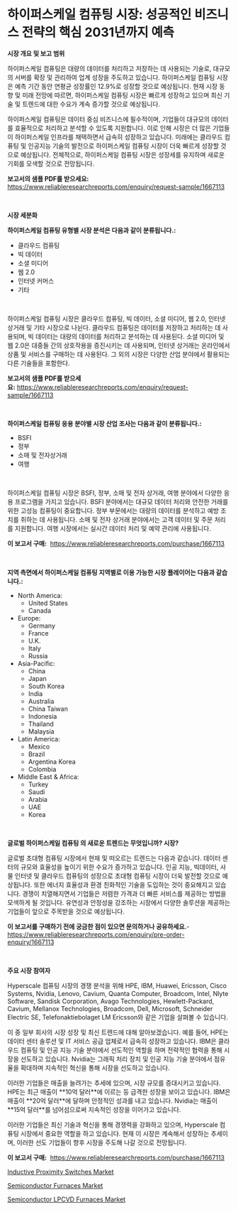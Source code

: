 <p><h1>하이퍼스케일 컴퓨팅 시장: 성공적인 비즈니스 전략의 핵심 2031년까지 예측</h1></p><p><strong>시장 개요 및 보고 범위</strong></p>
<p><p>하이퍼스케일 컴퓨팅은 대량의 데이터를 처리하고 저장하는 데 사용되는 기술로, 대규모의 서버를 확장 및 관리하여 업계 성장을 주도하고 있습니다. 하이퍼스케일 컴퓨팅 시장은 예측 기간 동안 연평균 성장률인 12.9%로 성장할 것으로 예상됩니다. 현재 시장 동향 및 미래 전망에 따르면, 하이퍼스케일 컴퓨팅 시장은 빠르게 성장하고 있으며 최신 기술 및 트렌드에 대한 수요가 계속 증가할 것으로 예상됩니다. </p><p>하이퍼스케일 컴퓨팅은 데이터 중심 비즈니스에 필수적이며, 기업들이 대규모의 데이터를 효율적으로 처리하고 분석할 수 있도록 지원합니다. 이로 인해 시장은 더 많은 기업들이 하이퍼스케일 인프라를 채택하면서 급속히 성장하고 있습니다. 미래에는 클라우드 컴퓨팅 및 인공지능 기술의 발전으로 하이퍼스케일 컴퓨팅 시장이 더욱 빠르게 성장할 것으로 예상됩니다. 전체적으로, 하이퍼스케일 컴퓨팅 시장은 성장세를 유지하며 새로운 기회를 모색할 것으로 전망됩니다.</p></p>
<p><strong>보고서의 샘플 PDF를 받으세요:</strong> <a href="https://www.reliableresearchreports.com/enquiry/request-sample/1667113">https://www.reliableresearchreports.com/enquiry/request-sample/1667113</a></p>
<p>&nbsp;</p>
<p><strong>시장 세분화</strong></p>
<p><strong>하이퍼스케일 컴퓨팅 유형별 시장 분석은 다음과 같이 분류됩니다.:</strong></p>
<p><ul><li>클라우드 컴퓨팅</li><li>빅 데이터</li><li>소셜 미디어</li><li>웹 2.0</li><li>인터넷 커머스</li><li>기타</li></ul></p>
<p>&nbsp;</p>
<p><p>하이퍼스케일 컴퓨팅 시장은 클라우드 컴퓨팅, 빅 데이터, 소셜 미디어, 웹 2.0, 인터넷 상거래 및 기타 시장으로 나뉜다. 클라우드 컴퓨팅은 데이터를 저장하고 처리하는 데 사용되며, 빅 데이터는 대량의 데이터를 처리하고 분석하는 데 사용된다. 소셜 미디어 및 웹 2.0은 대중들 간의 상호작용을 증진시키는 데 사용되며, 인터넷 상거래는 온라인에서 상품 및 서비스를 구매하는 데 사용된다. 그 외의 시장은 다양한 산업 분야에서 활용되는 다른 기술들을 포함한다.</p></p>
<p><strong>보고서의 샘플 PDF를 받으세요:</strong>&nbsp;<a href="https://www.reliableresearchreports.com/enquiry/request-sample/1667113">https://www.reliableresearchreports.com/enquiry/request-sample/1667113</a></p>
<p>&nbsp;</p>
<p><strong> 하이퍼스케일 컴퓨팅 응용 분야별 시장 산업 조사는 다음과 같이 분류됩니다.:</strong></p>
<p><ul><li>BSFI</li><li>정부</li><li>소매 및 전자상거래</li><li>여행</li></ul></p>
<p>&nbsp;</p>
<p><p>하이퍼스케일 컴퓨팅 시장은 BSFI, 정부, 소매 및 전자 상거래, 여행 분야에서 다양한 응용 프로그램을 가지고 있습니다. BSFI 분야에서는 대규모 데이터 처리와 안전한 거래를 위한 고성능 컴퓨팅이 중요합니다. 정부 부문에서는 대량의 데이터를 분석하고 예방 조치를 취하는 데 사용됩니다. 소매 및 전자 상거래 분야에서는 고객 데이터 및 주문 처리를 지원합니다. 여행 시장에서는 실시간 데이터 처리 및 예약 관리에 사용됩니다.</p></p>
<p><strong>이 보고서 구매:</strong>&nbsp; <a href="https://www.reliableresearchreports.com/purchase/1667113">https://www.reliableresearchreports.com/purchase/1667113</a></p>
<p>&nbsp;</p>
<p><strong>지역 측면에서 하이퍼스케일 컴퓨팅 지역별로 이용 가능한 시장 플레이어는 다음과 같습니다.:</strong></p>
<p><ul>
    <li>
        North America:
        <ul>
            <li>United States</li>
            <li>Canada</li>
        </ul>
    </li>
    <li>
        Europe:
        <ul>
            <li>Germany</li>
            <li>France</li>
            <li>U.K.</li>
            <li>Italy</li>
            <li>Russia</li>
        </ul>
    </li>
    <li>
        Asia-Pacific:
        <ul>
            <li>China</li>
            <li>Japan</li>
            <li>South Korea</li>
            <li>India</li>
            <li>Australia</li>
            <li>China Taiwan</li>
            <li>Indonesia</li>
            <li>Thailand</li>
            <li>Malaysia</li>
        </ul>
    </li>
    <li>
        Latin America:
        <ul>
            <li>Mexico</li>
            <li>Brazil</li>
            <li>Argentina Korea</li>
            <li>Colombia</li>
        </ul>
    </li>
    <li>
        Middle East & Africa:
        <ul>
            <li>Turkey</li>
            <li>Saudi</li>
            <li>Arabia</li>
            <li>UAE</li>
            <li>Korea</li>
        </ul>
    </li>
    </ul></p>
<p>&nbsp;</p>
<p><strong>글로벌 하이퍼스케일 컴퓨팅 의 새로운 트렌드는 무엇입니까? 시장?</strong></p>
<p><p>글로벌 초대형 컴퓨팅 시장에서 현재 및 떠오르는 트렌드는 다음과 같습니다. 데이터 센터의 규모와 효율성을 높이기 위한 수요가 증가하고 있습니다. 인공 지능, 빅데이터, 사물 인터넷 및 클라우드 컴퓨팅의 성장으로 초대형 컴퓨팅 시장이 더욱 발전할 것으로 예상됩니다. 또한 에너지 효율성과 환경 친화적인 기술을 도입하는 것이 중요해지고 있습니다. 경쟁이 치열해지면서 기업들은 저렴한 가격과 더 빠른 서비스를 제공하는 방법을 모색하게 될 것입니다. 유연성과 안정성을 강조하는 시장에서 다양한 솔루션을 제공하는 기업들이 앞으로 주목받을 것으로 예상됩니다.</p></p>
<p><strong>이 보고서를 구매하기 전에 궁금한 점이 있으면 문의하거나 공유하세요.</strong>- <a href="https://www.reliableresearchreports.com/enquiry/pre-order-enquiry/1667113">https://www.reliableresearchreports.com/enquiry/pre-order-enquiry/1667113</a></p>
<p>&nbsp;</p>
<p><strong>주요 시장 참여자</strong></p>
<p><p>Hyperscale 컴퓨팅 시장의 경쟁 분석을 위해 HPE, IBM, Huawei, Ericsson, Cisco Systems, Nvidia, Lenovo, Cavium, Quanta Computer, Broadcom, Intel, Nlyte Software, Sandisk Corporation, Avago Technologies, Hewlett-Packard, Cavium, Mellanox Technologies, Broadcom, Dell, Microsoft, Schneider Electric SE, Telefonaktiebolaget LM Ericsson와 같은 기업을 살펴볼 수 있습니다.</p><p>이 중 일부 회사의 시장 성장 및 최신 트렌드에 대해 알아보겠습니다. 예를 들어, HPE는 데이터 센터 솔루션 및 IT 서비스 공급 업체로서 급속히 성장하고 있습니다. IBM은 클라우드 컴퓨팅 및 인공 지능 기술 분야에서 선도적인 역할을 하며 전략적인 협력을 통해 시장을 선도하고 있습니다. Nvidia는 그래픽 처리 장치 및 인공 지능 기술 분야에서 점유율을 확대하며 지속적인 혁신을 통해 시장을 선도하고 있습니다.</p><p>이러한 기업들은 매출을 늘려가는 추세에 있으며, 시장 규모를 증대시키고 있습니다. HPE는 최근 매출이 **10억 달러**에 이르는 등 급격한 성장을 보이고 있습니다. IBM은 매출이 **20억 달러**에 달하며 안정적인 성과를 내고 있습니다. Nvidia는 매출이 **15억 달러**를 넘어섬으로써 지속적인 성장을 이어가고 있습니다.</p><p>이러한 기업들은 최신 기술과 혁신을 통해 경쟁력을 강화하고 있으며, Hyperscale 컴퓨팅 시장에서 중요한 역할을 하고 있습니다. 현재 이 시장은 계속해서 성장하는 추세이며, 이러한 선도 기업들이 향후 시장을 주도해 나갈 것으로 전망됩니다.</p></p>
<p><strong>이 보고서 구매:</strong>&nbsp;&nbsp;<a href="https://www.reliableresearchreports.com/purchase/1667113">https://www.reliableresearchreports.com/purchase/1667113</a></p>
<p><p><a href="https://github.com/nathandecarvalho/Market-Research-Report-List-2/blob/main/inductive-proximity-switches-market.md">Inductive Proximity Switches Market</a></p><p><a href="https://github.com/kosella/Market-Research-Report-List-2/blob/main/semiconductor-furnaces-market.md">Semiconductor Furnaces Market</a></p><p><a href="https://github.com/kufem1/Market-Research-Report-List-2/blob/main/semiconductor-lpcvd-furnaces-market.md">Semiconductor LPCVD Furnaces Market</a></p></p>
